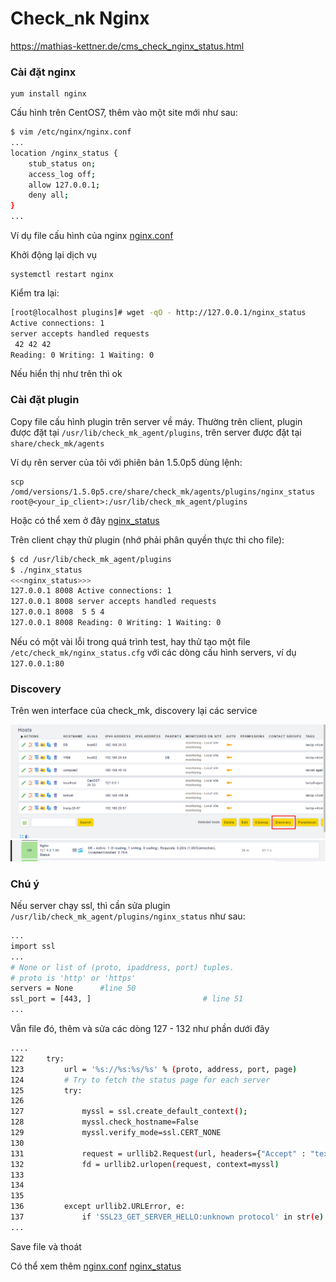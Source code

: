 # Check_nk Nginx

https://mathias-kettner.de/cms_check_nginx_status.html

### Cài đặt nginx

	yum install nginx

Cấu hình trên CentOS7, thêm vào một site mới như sau:

```sh
$ vim /etc/nginx/nginx.conf
...
location /nginx_status {
    stub_status on;
    access_log off;
    allow 127.0.0.1;
    deny all;
}
...
```

Ví dụ file cấu hình của nginx [nginx.conf](conf/nginxhttp.conf)

Khởi động lại dịch vụ

	systemctl restart nginx


Kiểm tra lại:

```sh
[root@localhost plugins]# wget -qO - http://127.0.0.1/nginx_status
Active connections: 1 
server accepts handled requests
 42 42 42 
Reading: 0 Writing: 1 Waiting: 0 
```

Nếu hiển thị như trên thì ok

### Cài đặt plugin

Copy file cấu hình plugin trên server về máy. Thường trên client, plugin được đặt tại `/usr/lib/check_mk_agent/plugins`, trên server được đặt tại `share/check_mk/agents`

Ví dụ rên server của tôi với phiên bản 1.5.0p5 dùng lệnh:

	scp /omd/versions/1.5.0p5.cre/share/check_mk/agents/plugins/nginx_status root@<your_ip_client>:/usr/lib/check_mk_agent/plugins

Hoặc có thể xem ở đây [nginx_status](plugin/nginx_status_http)

Trên client chạy thử plugin (nhớ phải phân quyền thực thi cho file):

```sh
$ cd /usr/lib/check_mk_agent/plugins
$ ./nginx_status
<<<nginx_status>>>
127.0.0.1 8008 Active connections: 1 
127.0.0.1 8008 server accepts handled requests
127.0.0.1 8008  5 5 4 
127.0.0.1 8008 Reading: 0 Writing: 1 Waiting: 0 
```

Nếu có một vài lỗi trong quá trình test, hay thử tạo một file `/etc/check_mk/nginx_status.cfg` với các dòng cấu hình servers, ví dụ `127.0.0.1:80`

### Discovery

Trên wen interface của check_mk, discovery lại các service 

<img src="img/30.png">

<img src="img/31.png">


### Chú ý

Nếu server chạy ssl, thì cần sửa plugin `/usr/lib/check_mk_agent/plugins/nginx_status` như sau:

```sh
...
import ssl
...
# None or list of (proto, ipaddress, port) tuples.
# proto is 'http' or 'https'
servers = None      #line 50
ssl_port = [443, ]						   # line 51
...
```

Vẫn file đó, thêm và sửa các dòng 127 - 132 như phần dưới đây

```sh
....
122		try:
123         url = '%s://%s:%s/%s' % (proto, address, port, page)
124         # Try to fetch the status page for each server
125         try:
126    
127             myssl = ssl.create_default_context();
128             myssl.check_hostname=False
129             myssl.verify_mode=ssl.CERT_NONE
130 
131             request = urllib2.Request(url, headers={"Accept" : "text/plain"})
132             fd = urllib2.urlopen(request, context=myssl)
133 
134 
135 
136         except urllib2.URLError, e:
137             if 'SSL23_GET_SERVER_HELLO:unknown protocol' in str(e):
...
```

Save file và thoát

Có thể xem thêm [nginx.conf](conf/nginxhttp.conf) [nginx_status](plugin/nginx_https)

